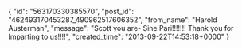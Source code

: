  {
   "id": "563170330385570",
   "post_id": "462493170453287_490962517606352",
   "from_name": "Harold Austerman",
   "message": "Scott you are- Sine Pari!!!!!!! Thank you for Imparting to us!!!!",
   "created_time": "2013-09-22T14:53:18+0000"
 }
